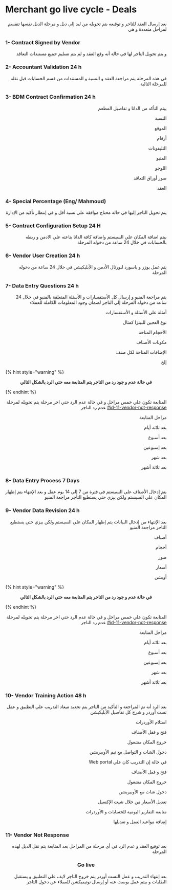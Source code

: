 # Merchant go live cycle - Deals

<p align="right">بعد إرسال العقد للتاجر و توقيعه يتم تحويله من ليد إلي ديل و مرحلة الديل نفسها تنقسم لمراحل متعددة و هي</p>

### 1- Contract Signed by Vendor

<p align="right">و يتم تحويل التاجر لها في حالة أنه وقع العقد و لم يتم تسليم جميع مستندات التعاقد</p>

### 2- Accountant Validation 24 h

<p align="right">في هذه المرحلة يتم مراجعة العقد و النسبة و المستندات من قسم الحسابات قبل نقله للمرحلة التالية</p>

### 3- BDM Contract Confirmation 24 h

<p align="right">ييتم التأكد من الداتا و تفاصيل المطعم </p>

<p align="right">النسبة</p>

<p align="right">الموقع </p>

<p align="right">أرقام </p>

<p align="right">التليفونات </p>

<p align="right">المنيو </p>

<p align="right">اللوجو </p>

<p align="right"> صور أوراق التعاقد</p>

<p align="right">العقد</p>

### 4- Special Percentage (Eng/ Mahmoud)

<p align="right">يتم تحويل التاجر إليها في حالة محتاج موافقة علي نسبة أقل و في إنتظار تأكيد من الإدارة</p>

### 5- Contract Configuration Setup 24 H

<p align="right">بيتم اضافة المكان علي السيستم واضافة كافة الداتا بتاعته علي الادمن و ربطه بالحسابات في خلال 24 ساعة من دخوله المرحلة</p>

### 6- Vendor User Creation 24 h

<p align="right">يتم عمل يوزر و باسورد لبورتال الأدمن و الأبليكيشن في خلال 24 ساعة من دخوله المرحلة</p>

### 7- Data Entry Questions 24 h

<p align="right">يتم مراجعة المنيو و إرسال كل الأستفسارات و الأسئلة المتعلقة بالمنيو في خلال 24 ساعة من دخوله المرحلة إلي التاجر لضمان وجود المعلومات الكاملة للعملاء</p>

<p align="right">أمثلة علي الأسئلة و الأستفسارات</p>

<p align="right">نوع العجين للبيتزا كمثال</p>

<p align="right">الأحجام المتاحة</p>

<p align="right">مكونات الأصناف </p>

<p align="right">الإضافات المتاحة لكل صنف</p>

<p align="right">إلخ</p>

{% hint style="warning" %}
<p align="center"><strong>في حالة عدم و جود رد من التاجر يتم المتابعة معه حتي الرد بالشكل التالي</strong></p>
{% endhint %}

<p align="right">المتابعة تكون علي خمس مراحل و في حالة عدم الرد حتي اخر مرحلة يتم تحويله لمرحلة عدم رد التاجر <a data-mention href="merchant-go-live-cycle-deals.md#id-11-vendor-not-response">#id-11-vendor-not-response</a></p>

<p align="right">مراحل المتابعة</p>

<p align="right">بعد ثلاثة أيام</p>

<p align="right">بعد أسبوع</p>

<p align="right">بعد إسبوعين</p>

<p align="right">بعد شهر</p>

<p align="right">بعد ثلاثة أشهر</p>

### 8- Data Entry Process 7 Days

<p align="right">يتم إدخال الأصناف علي السيستم في فترة من 7 إلي 14 يوم عمل  و بعد الإنتهاء يتم إظهار المكان علي السيستم ولكن بيزي حتي يستطيع التاجر مراجعة المنيو</p>

### 9- Vendor Data Revision 24 h

<p align="right">بعد الإنتهاء من إدخال البيانات يتم إظهار المكان علي السيستم ولكن بيزي حتي يستطيع التاجر مراجعة المنيو </p>

<p align="right">أصناف</p>

<p align="right">أحجام</p>

<p align="right">صور</p>

<p align="right">أسعار</p>

<p align="right">أوبشن</p>

{% hint style="warning" %}
<p align="center"><strong>في حالة عدم و جود رد من التاجر يتم المتابعة معه حتي الرد بالشكل التالي</strong></p>
{% endhint %}

<p align="right">المتابعة تكون علي خمس مراحل و في حالة عدم الرد حتي اخر مرحلة يتم تحويله لمرحلة عدم رد التاجر <a data-mention href="merchant-go-live-cycle-deals.md#id-11-vendor-not-response">#id-11-vendor-not-response</a></p>

<p align="right">مراحل المتابعة</p>

<p align="right">بعد ثلاثة أيام</p>

<p align="right">بعد أسبوع</p>

<p align="right">بعد إسبوعين</p>

<p align="right">بعد شهر</p>

<p align="right">بعد ثلاثة أشهر</p>

### 10- Vendor Training Action 48 h

<p align="right">بعد الرد أنه تم المراجعة و التأكيد من التاجر يتم تحديد ميعاد التدريب علي التطبيق و عمل تست أوردر و شرح كل تفاصيل الأبليكيشن</p>

<p align="right">استلام الأوردرات</p>

<p align="right">فتح و قفل الأصناف</p>

<p align="right">خروج المكان مشغول</p>

<p align="right">دخول الشات و التواصل مع تيم الأوبيريشن</p>

<p align="right"></p>

<p align="right">Web portal في حالة إن التدريب كان علي </p>

<p align="right">فتح و قفل الأصناف</p>

<p align="right">خروج المكان مشغول</p>

<p align="right">دخول شات مع الأوبيريشن</p>

<p align="right">تعديل الأسعار من خلال شيت الإكسيل</p>

<p align="right">متابعة التقارير اليومية للحسابات و الأوردرات</p>

<p align="right">إضافة مواعيد العمل و تعديلها</p>

### 11- Vendor Not Response

<p align="right">بعد توقيع العقد و عدم الرد في أي مرحلة من المراحل بعد المتابعة يتم نقل الديل لهذه المرحلة</p>

<p align="right"></p>

<h3 align="center">Go live</h3>

<p align="right">بعد إنتهاء التدريب و عمل التست أوردر يتم خروج التاجر لايف علي التطبيق و يستقبل الطلبات و بيتم عمل بوست عنه أو إرسال نوتيفيكشن للعملاء عن دخول التاجر</p>

<p align="right"></p>
